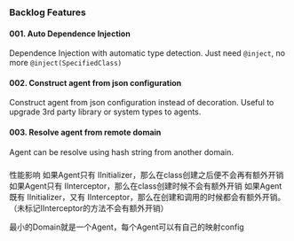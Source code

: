 ### Backlog Features

#### 001. Auto Dependence Injection
Dependence Injection with automatic type detection. 
Just need `@inject`, no more `@inject(SpecifiedClass)`

#### 002. Construct agent from json configuration
Construct agent from json configuration instead of decoration. 
Useful to upgrade 3rd party library or system types to agents.

#### 003. Resolve agent from remote domain
Agent can be resolve using hash string from another domain. 

### 

性能影响
如果Agent只有 IInitializer，那么在class创建之后便不会再有额外开销
如果Agent只有 IInterceptor，那么在class创建时候不会有额外开销
如果Agent既有 IInitializer，又有 IInterceptor，那么在创建和调用的时候都会有额外开销。（未标记IInterceptor的方法不会有额外开销）

最小的Domain就是一个Agent，每个Agent可以有自己的映射config
